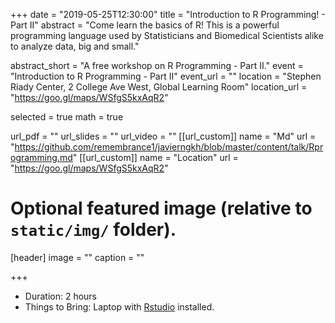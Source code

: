 +++
date = "2019-05-25T12:30:00"
title = "Introduction to R Programming! - Part II"
abstract = "Come learn the basics of R! This is a powerful programming language used by Statisticians and Biomedical Scientists alike to analyze data, big and small."

abstract_short = "A free workshop on R Programming - Part II."
event = "Introduction to R Programming - Part II"
event_url = ""
location = "Stephen Riady Center, 2 College Ave West, Global Learning Room"
location_url = "https://goo.gl/maps/WSfgS5kxAqR2"

selected = true
math = true

url_pdf = ""
url_slides = ""
url_video = ""
[[url_custom]]
    name = "Md"
    url = "https://github.com/remembrance1/javierngkh/blob/master/content/talk/Rprogramming.md"
[[url_custom]]
    name = "Location"
    url = "https://goo.gl/maps/WSfgS5kxAqR2"
    
# Optional featured image (relative to `static/img/` folder).
[header]
image = ""
caption = ""

+++

+   Duration: 2 hours
+   Things to Bring: Laptop with [Rstudio](https://www.rstudio.com/) installed.

